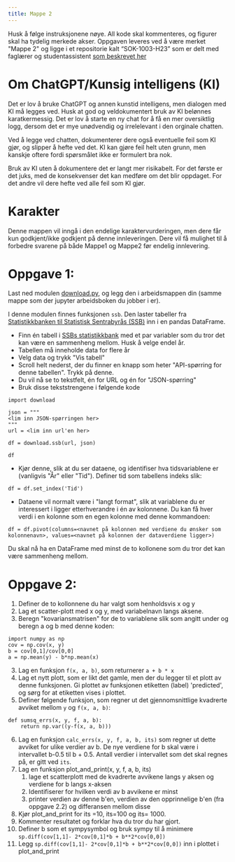 ```yaml
---
title: Mappe 2
---
```


Husk å følge instruksjonene nøye. All kode skal kommenteres, og figurer skal ha tydelig merkede akser. Oppgaven leveres ved å være merket "Mappe 2" og ligge i et repositorie 
kalt “SOK-1003-H23” som er delt med faglærer og studentassistent [som beskrevet her](https://uit-sok-1003-h23.github.io/semesteroppgave.html)


# Om ChatGPT/Kunsig intelligens (KI)
Det er lov å bruke ChatGPT og annen kunstid intelligens, men dialogen med KI må legges ved. Husk at god og veldokumentert bruk av KI belønnes karatkermessig. Det er lov å starte en ny chat
for å få en mer oversiktlig logg, dersom det er mye unødvendig og irrelelevant i den orginale chatten. 

Ved å legge ved chatten, dokumenterer dere også eventuelle feil som KI gjør, og slipper å hefte ved det. KI kan gjøre feil helt uten grunn, men kanskje oftere fordi spørsmålet ikke er formulert bra nok. 

Bruk av KI uten å dokumentere det er langt mer risikabelt. For det første er det 
juks, med de konsekvenser det kan medføre om det blir oppdaget. For det andre vil dere hefte ved alle feil som KI gjør. 

# Karakter
Denne mappen vil inngå i den endelige karaktervurderingen, men dere får kun godkjent/ikke godkjent på denne innleveringen. Dere vil få mulighet til å forbedre svarene 
på både Mappe1 og Mappe2 før endelig innlevering. 


# Oppgave 1:

Last ned modulen [download.py](https://uit-sok-1003-h23.github.io/mappe/download.py), og legg den i arbeidsmappen din (samme mappe som der jupyter arbeidsboken du jobber i er). 

I denne modulen finnes funksjonen `ssb`. Den laster tabeller fra [Statistikkbanken til Statistisk Sentrabyrås (SSB)](https://www.ssb.no/statbank) inn i en pandas DataFrame. 

* Finn én tabell i [SSBs statistikkbank](https://www.ssb.no/statbank) med et par variabler som du tror det kan være en sammenheng mellom. Husk å velge endel år. 
* Tabellen må inneholde data for flere år
* Velg data og trykk "Vis tabell"
* Scroll helt nederst, der du finner en knapp som heter "API-spørring for denne tabellen". Trykk på denne. 
* Du vil nå se to tekstfelt, én for URL og én for "JSON-spørring"
* Bruk disse tekststrengene i følgende kode

```
import download

json = """
<lim inn JSON-spørringen her>
"""
url = <lim inn url'en her>

df = download.ssb(url, json)

df
```
* Kjør denne, slik at du ser dataene, og identifiser hva tidsvariablene er (vanligvis "År" eller "Tid"). Definer tid som tabellens indeks slik:
```
df = df.set_index('Tid')
```

* Dataene vil normalt være i "langt format", slik at variablene du er interessert i ligger etterhverandre i én av kolonnene. Du kan få hver verdi i en kolonne som en egen kolonne med denne kommandoen:
```
df = df.pivot(columns=<navnet på kolonnen med verdiene du ønsker som kolonnenavn>, values=<navnet på kolonnen der dataverdiene ligger>)
```

Du skal nå ha en DataFrame med minst de to kollonene som du tror det kan være sammenheng mellom.

# Oppgave 2:

1. Definer de to kollonnene du har valgt som henholdsvis x og y
1. Lag et scatter-plott med x og y, med variabelnavn langs aksene. 
2. Beregn "kovariansmatrisen" for de to variablene slik som angitt under og beregn a og b med denne koden:
```
import numpy as np
cov = np.cov(x, y)
b = cov[0,1]/cov[0,0]
a = np.mean(y) - b*np.mean(x)
```
3. Lag en funksjon `f(x, a, b)`, som returnerer `a + b * x`
4. Lag et nytt plott, som er likt det gamle, men der du legger til et plott av denne funksjonen. Gi plottet av funksjonen etiketten (label) 'predicted',  og sørg for at etiketten vises i plottet.
5. Definer følgende funksjon, som regner ut det gjennomsnittlige kvadrerte avviket mellom `y` og `f(x, a, b)`:

```
def sumsq_errs(x, y, f, a, b):
    return np.var((y-f(x, a, b)))
```

6. Lag en funksjon `calc_errs(x, y, f, a, b, its)` som regner ut dette avviket for ulike verdier av b. De nye verdiene for b skal være i intervallet b-0.5 til b + 0.5. Antall verdier i intervallet som det skal regnes på, er gitt ved `its`. 
7. Lag en funksjon plot_and_print(x, y, f, a, b, its)
    1. lage et scatterplott med de kvadrerte avvikene langs y aksen og verdiene for b langs x-aksen
    2. Identifiserer for hvilken verdi av b avvikene er minst
    3. printer verdien av denne b'en, verdien av den opprinnelige b'en (fra oppgave 2.2) og differansen mellom disse
9. Kjør plot_and_print for its =10, its=100 og its= 1000. 
10. Kommenter resultatet og forklar hva du tror du har gjort. 
11. Definer b som et sympysymbol og bruk sympy til å minimere `sp.diff(cov[1,1]- 2*cov[0,1]*b + b**2*cov[0,0])`
12. Legg `sp.diff(cov[1,1]- 2*cov[0,1]*b + b**2*cov[0,0])` inn i plottet i plot_and_print








